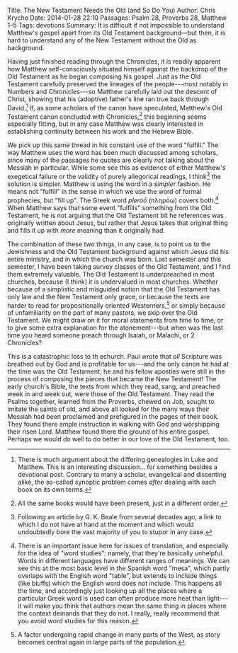 Title: The New Testament Needs the Old (and So Do You)
Author: Chris Krycho
Date: 2014-01-28 22:10
Passages: Psalm 28, Proverbs 28, Matthew 1–5
Tags: devotions
Summary: It is difficult if not impossible to understand Matthew's gospel apart from its Old Testament background—but then, it is hard to understand any of the New Testament without the Old as background.

Having just finished reading through the Chronicles, it is readily apparent how Matthew self-consciously situated himself against the backdrop of the Old Testament as he began composing his gospel. Just as the Old Testament carefully preserved the lineages of the people---most notably in Numbers and Chronicles---so Matthew carefully laid out the descent of Christ, showing that his (adoptive) father's line ran true back through David.[^synoptic] If, as some scholars of the canon have speculated, Matthew's Old Testament canon concluded with Chronicles,[^canon] this beginning seems especially fitting, but in any case Matthew was clearly interested in establishing continuity between his work and the Hebrew Bible.

We pick up this same thread in his constant use of the word "fulfill." The way Matthew uses the word has been much discussed among scholars, since many of the passages he quotes are clearly *not* talking about the Messiah in particular. While some see this as evidence of either Matthew's exegetical failure or the validity of purely allegorical readings, I think[^Beale] the solution is simpler. Matthew is using the word in a *simpler* fashion. He means not "fulfill" in the sense in which we use the word of formal prophecies, but "fill up". The Greek word *pleróō* (πληρόω) covers both.[^semantic-range] When Matthew says that some event "fulfills" something from the Old Testament, he is not arguing that the Old Testament bit he references was originally written about Jesus, but rather that Jesus takes that original thing and fills it up with *more* meaning than it originally had.

The combination of these two things, in any case, is to point us to the Jewishness and the Old Testament background against which Jesus did his entire ministry, and in which the church was born. Last semester and this semester, I have been taking survey classes of the Old Testament, and I find them extremely valuable. The Old Testament is underpreached in most churches, because (I think) it is undervalued in most churches. Whether because of a simplistic and misguided notion that the Old Testament has only law and the New Testament only grace, or because the texts are harder to read for propositionally oriented Westerners,[^proposition] or simply because of unfamiliarity on the part of many pastors, we skip over the Old Testament. We might draw on it for moral statements from time to time, or to give some extra explanation for the atonement---but when was the last time you heard someone preach through Isaiah, or Malachi, or 2 Chronicles?

This is a catastrophic loss to th echurch. Paul wrote that *all* Scripture was breathed out by God and is profitable for us---and the only canon he had at the time was the Old Testament; he and his fellow apostles were still in the process of composing the pieces that became the New Testament! The early church's Bible, the texts from which they read, sang, and preached week in and week out, were those of the Old Testament. They read the Psalms together, learned from the Proverbs, chewed on Job, sought to imitate the saints of old, and above all looked for the many ways their Messiah had been proclaimed and prefigured in the pages of their book. They found there ample instruction in walking with God and worshipping their risen Lord. Matthew found there the ground of his entire gospel. Perhaps we would do well to do better in our love of the Old Testament, too.

[^synoptic]: There is much argument about the differing genealogies in Luke and Matthew. This is an interesting discussion... for something besides a devotional post. Contrary to many a scholar, evangelical and dissenting alike, the so-called synoptic problem comes *after* dealing with each book on its own terms.

[^canon]: All the same books would have been present, just in a different order.

[^Beale]: Following an article by G. K. Beale from several decades ago, a link to which I do not have at hand at the moment and which would undoubtedly bore the vast majority of you to stupor in any case.

[^semantic-range]: There is an important issue here for issues of translation, and especially for the idea of "word studies": namely, that they're basically unhelpful. Words in different languages have different ranges of meanings. We can see this at the most basic level in the Spanish word "mesa", which partly overlaps with the English word "table", but extends to include things (like bluffs) which the English word does not include. This happens all the time, and accordingly just looking up all the places where a particular Greek word is used can often produce more heat than light---it will make you think that authors mean the same thing in places where the context demands that they do not. I really, really recommend that you avoid word studies for this reason.

[^proposition]: A factor undergoing rapid change in many parts of the West, as story becomes central again in large parts of the population.